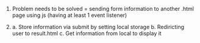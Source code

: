 1. Problem needs to be solved = sending form information to another .html page using js (having at least 1 event listener)

2. a. Store information via submit by setting local storage 
   b. Rediricting user to result.html
   c. Get information from local to display it